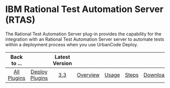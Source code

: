 
IBM Rational Test Automation Server (RTAS)
==========================================

The Rational Test Automation Server plug-in provides the capability for the integration with an Rational Test Automation Server server to automate tests within a deployment process when you use UrbanCode Deploy.

|Back to ...||Latest Version|||||
| :---: | :---: | :---: | :---: | :---: | :---: | :---: |
|[All Plugins](../../index.md)|[Deploy Plugins](../README.md)|[3.3](https://raw.githubusercontent.com/UrbanCode/IBM-UCD-PLUGINS/main/files/RTAS-UCD/RTAS-UCD-3.3.zip)|[Overview](overview.md)|[Usage](usage.md)|[Steps](steps.md)|[Downloads](downloads.md)|
